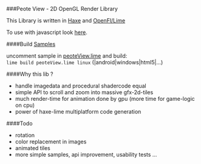 ###Peote View - 2D OpenGL Render Library

This Library is written in [Haxe](http://haxe.org) and [OpenFl/Lime](http://www.openfl.org/documentation/setup/install-haxe/)
  
To use with javascript look [here](https://github.com/maitag/peoteView.js). 

####Build [Samples](http://maitag.github.io/peote-view/)

uncomment sample in [peoteView.lime](https://github.com/maitag/peote-view/blob/master/peoteView.lime#L10)
and build:  
`lime build peoteView.lime linux` (|android|windows|html5|...)


####Why this lib ?

- handle imagedata and procedural shadercode equal
- simple API to scroll and zoom into massive gfx-2d-tiles
- much render-time for animation done by gpu (more time for game-logic on cpu)
- power of haxe-lime multiplatform code generation

####Todo

- rotation
- color replacement in images
- animated tiles
- more simple samples, api improvement, usability tests ...
